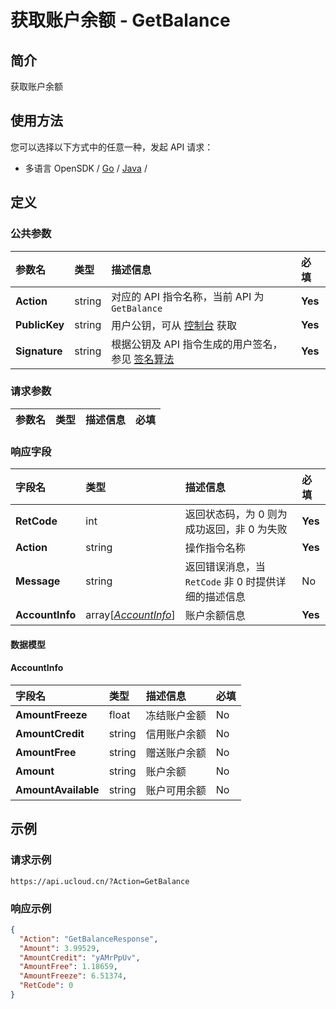 # 获取账户余额 - GetBalance

## 简介

获取账户余额






## 使用方法

您可以选择以下方式中的任意一种，发起 API 请求：
- 多语言 OpenSDK / [Go](https://github.com/ucloud/ucloud-sdk-go) / [Java](https://github.com/ucloud/ucloud-sdk-java) /


## 定义

### 公共参数

| 参数名 | 类型 | 描述信息 | 必填 |
|:---|:---|:---|:---|
| **Action**     | string  | 对应的 API 指令名称，当前 API 为 `GetBalance`                        | **Yes** |
| **PublicKey**  | string  | 用户公钥，可从 [控制台](https://console.ucloud.cn/uapi/apikey) 获取                                             | **Yes** |
| **Signature**  | string  | 根据公钥及 API 指令生成的用户签名，参见 [签名算法](api/summary/signature.md)  | **Yes** |

### 请求参数

| 参数名 | 类型 | 描述信息 | 必填 |
|:---|:---|:---|:---|

### 响应字段

| 字段名 | 类型 | 描述信息 | 必填 |
|:---|:---|:---|:---|
| **RetCode** | int | 返回状态码，为 0 则为成功返回，非 0 为失败 |**Yes**|
| **Action** | string | 操作指令名称 |**Yes**|
| **Message** | string | 返回错误消息，当 `RetCode` 非 0 时提供详细的描述信息 |No|
| **AccountInfo** | array[[*AccountInfo*](#AccountInfo)] | 账户余额信息 |**Yes**|

#### 数据模型


#### AccountInfo

| 字段名 | 类型 | 描述信息 | 必填 |
|:---|:---|:---|:---|
| **AmountFreeze** | float | 冻结账户金额 |No|
| **AmountCredit** | string | 信用账户余额 |No|
| **AmountFree** | string | 赠送账户余额 |No|
| **Amount** | string | 账户余额 |No|
| **AmountAvailable** | string | 账户可用余额 |No|

## 示例

### 请求示例
    
```
https://api.ucloud.cn/?Action=GetBalance
```

### 响应示例
    
```json
{
  "Action": "GetBalanceResponse",
  "Amount": 3.99529,
  "AmountCredit": "yAMrPpUv",
  "AmountFree": 1.18659,
  "AmountFreeze": 6.51374,
  "RetCode": 0
}
```





